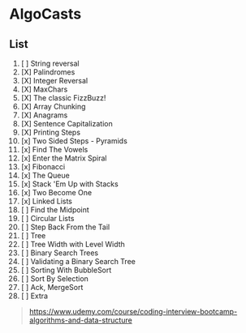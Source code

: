 # AlgoCasts

## List

1. [ ] String reversal
2. [X] Palindromes
3. [X] Integer Reversal
4. [X] MaxChars
5. [X] The classic FizzBuzz!
6. [X] Array Chunking
7. [X] Anagrams
8. [X] Sentence Capitalization
9. [X] Printing Steps
10. [x] Two Sided Steps - Pyramids
11. [x] Find The Vowels
12. [x] Enter the Matrix Spiral
13. [x] Fibonacci
14. [x] The Queue
15. [x] Stack 'Em Up with Stacks
16. [x] Two Become One
17. [x] Linked Lists
18. [ ] Find the Midpoint
19. [ ] Circular Lists
20. [ ] Step Back From the Tail
21. [ ] Tree
22. [ ] Tree Width with Level Width
23. [ ] Binary Search Trees
24. [ ] Validating a Binary Search Tree
25. [ ] Sorting With BubbleSort
26. [ ] Sort By Selection
27. [ ] Ack, MergeSort
28. [ ] Extra

> https://www.udemy.com/course/coding-interview-bootcamp-algorithms-and-data-structure